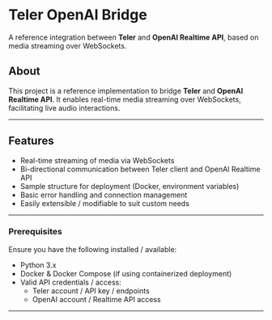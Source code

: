 # Teler OpenAI Bridge

A reference integration between **Teler** and **OpenAI Realtime API**, based on media streaming over WebSockets.

## About

This project is a reference implementation to bridge **Teler** and **OpenAI Realtime API**. It enables real-time media streaming over WebSockets, facilitating live audio interactions.

---

## Features

- Real-time streaming of media via WebSockets
- Bi-directional communication between Teler client and OpenAI Realtime API
- Sample structure for deployment (Docker, environment variables)
- Basic error handling and connection management
- Easily extensible / modifiable to suit custom needs

---

### Prerequisites

Ensure you have the following installed / available:

- Python 3.x
- Docker & Docker Compose (if using containerized deployment)
- Valid API credentials / access:
  - Teler account / API key / endpoints
  - OpenAI account / Realtime API access

---
